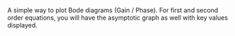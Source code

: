 A simple way to plot Bode diagrams (Gain / Phase). For first and second order equations, you will have the asymptotic graph as well with key values displayed. 
